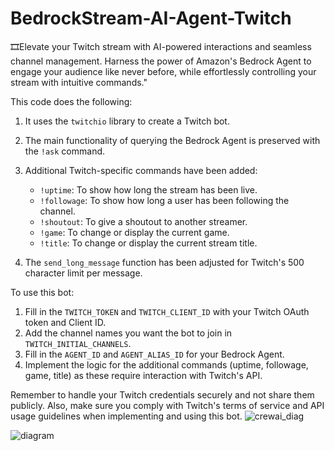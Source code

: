 # BedrockStream-AI-Agent-Twitch
🎞️Elevate your Twitch stream with AI-powered interactions and seamless channel management. Harness the power of Amazon's Bedrock Agent to engage your audience like never before, while effortlessly controlling your stream with intuitive commands."

This code does the following:

1. It uses the `twitchio` library to create a Twitch bot.
2. The main functionality of querying the Bedrock Agent is preserved with the `!ask` command.
3. Additional Twitch-specific commands have been added:
   - `!uptime`: To show how long the stream has been live.
   - `!followage`: To show how long a user has been following the channel.
   - `!shoutout`: To give a shoutout to another streamer.
   - `!game`: To change or display the current game.
   - `!title`: To change or display the current stream title.

4. The `send_long_message` function has been adjusted for Twitch's 500 character limit per message.

To use this bot:

1. Fill in the `TWITCH_TOKEN` and `TWITCH_CLIENT_ID` with your Twitch OAuth token and Client ID.
2. Add the channel names you want the bot to join in `TWITCH_INITIAL_CHANNELS`.
3. Fill in the `AGENT_ID` and `AGENT_ALIAS_ID` for your Bedrock Agent.
4. Implement the logic for the additional commands (uptime, followage, game, title) as these require interaction with Twitch's API.

Remember to handle your Twitch credentials securely and not share them publicly. Also, make sure you comply with Twitch's terms of service and API usage guidelines when implementing and using this bot.
![crewai_diag](https://github.com/user-attachments/assets/70b8a20f-e676-445f-8a00-2c61a116d3e9)

![diagram](https://github.com/user-attachments/assets/838570e2-e0ef-4cb8-8fc8-ccc58ce2bf9f)
